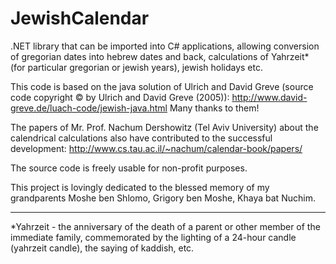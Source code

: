 # JewishCalendar

.NET library that can be imported into C# applications, allowing conversion of gregorian dates into hebrew dates and back, calculations of Yahrzeit* (for particular gregorian or jewish years), jewish holidays etc.

This code is based on the java solution of Ulrich and David Greve (source code copyright © by Ulrich and David Greve (2005)): http://www.david-greve.de/luach-code/jewish-java.html Many thanks to them!

The papers of Mr. Prof. Nachum Dershowitz (Tel Aviv University) about the calendrical calculations also have contributed to the successful development: http://www.cs.tau.ac.il/~nachum/calendar-book/papers/

The source code is freely usable for non-profit purposes.

This project is lovingly dedicated to the blessed memory of my grandparents Moshe ben Shlomo, Grigory ben Moshe, Khaya bat Nuchim.



-----
*Yahrzeit - the anniversary of the death of a parent or other member of the immediate family, commemorated by the lighting of a 24-hour candle (yahrzeit candle), the saying of kaddish, etc. 
